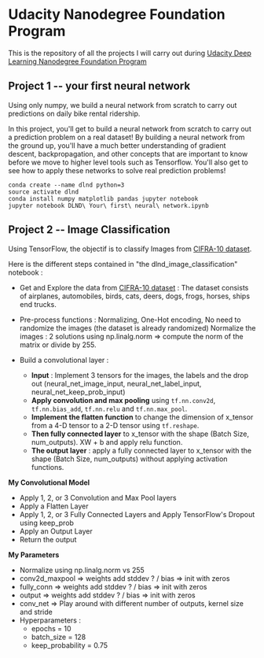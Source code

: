 # Udacity Nanodegree Foundation Program

This is the repository of all the projects I will carry out during [Udacity Deep Learning Nanodegree Foundation Program]("https://www.udacity.com/course/deep-learning-nanodegree-foundation--nd101")


## Project 1 -- your first neural network

Using only numpy, we build a neural network from scratch to carry out predictions on daily bike rental ridership.

In this project, you'll get to build a neural network from scratch to carry out a prediction problem on a real dataset! By building a neural network from the ground up, you'll have a much better understanding of gradient descent, backpropagation, and other concepts that are important to know before we move to higher level tools such as Tensorflow. You'll also get to see how to apply these networks to solve real prediction problems!

```
conda create --name dlnd python=3
source activate dlnd
conda install numpy matplotlib pandas jupyter notebook
jupyter notebook DLND\ Your\ first\ neural\ network.ipynb
```


## Project 2 -- Image Classification 

Using TensorFlow, the objectif is to classify Images from [CIFRA-10 dataset]("https://www.cs.toronto.edu/~kriz/cifar.html").

Here is the different steps contained in "the dlnd_image_classification" notebook :
- Get and Explore the data from [CIFRA-10 dataset]("https://www.cs.toronto.edu/~kriz/cifar.html") : The dataset consists of airplanes, automobiles, birds, cats, deers, dogs, frogs, horses, ships end trucks.
- Pre-process functions : Normalizing, One-Hot encoding, No need to randomize the images (the dataset is already randomized)
Normalize the images : 2 solutions using np.linalg.norm => compute the norm of the matrix or divide by 255.

- Build a convolutional layer :
  - **Input** : Implement 3 tensors for the images, the labels and the drop out (neural_net_image_input, neural_net_label_input, neural_net_keep_prob_input)
  - **Apply convolution and max pooling** using `tf.nn.conv2d`, `tf.nn.bias_add`, `tf.nn.relu` and `tf.nn.max_pool`.
  - **Implement the flatten function** to change the dimension of x_tensor from a 4-D tensor to a 2-D tensor using `tf.reshape`.
  - **Then fully connected layer** to x_tensor with the shape (Batch Size, num_outputs). XW + b and apply relu function.
  - **The output layer** : apply a fully connected layer to x_tensor with the shape (Batch Size, num_outputs) without applying activation functions.

**My Convolutional Model**
  - Apply 1, 2, or 3 Convolution and Max Pool layers
  - Apply a Flatten Layer
  - Apply 1, 2, or 3 Fully Connected Layers and Apply TensorFlow's Dropout using keep_prob
  - Apply an Output Layer
  - Return the output

**My Parameters**
- Normalize using np.linalg.norm vs 255
- conv2d_maxpool => weights add stddev ? / bias => init with zeros
- fully_conn => weights add stddev ? / bias => init with zeros
- output => weights add stddev ? / bias => init with zeros
- conv_net => Play around with different number of outputs, kernel size and stride
- Hyperparameters :
  - epochs = 10
  - batch_size = 128
  - keep_probability = 0.75
